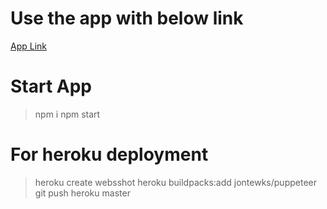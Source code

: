 # Use the app with below link
[App Link](https://websshot.herokuapp.com/)

# Start App
> npm i
> npm start

# For heroku deployment
> heroku create websshot
> heroku buildpacks:add jontewks/puppeteer
> git push heroku master